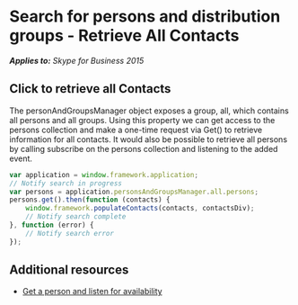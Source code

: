 
# Search for persons and distribution groups - Retrieve All Contacts


 _**Applies to:** Skype for Business 2015_

## Click to retrieve all Contacts

The personAndGroupsManager object exposes a group, all, which contains all persons and all groups.  Using this property we can get access to the persons collection and make a one-time request via Get() to retrieve information for all contacts.  It would also be possible to retrieve all persons by calling subscribe on the persons collection and listening to the added event.

```js
var application = window.framework.application;
// Notify search in progress
var persons = application.personsAndGroupsManager.all.persons;
persons.get().then(function (contacts) {
    window.framework.populateContacts(contacts, contactsDiv);
    // Notify search complete
}, function (error) {
    // Notify search error
});
```

## Additional resources

- [Get a person and listen for availability](ListenForAvailability.md)
